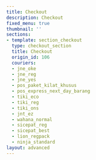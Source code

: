 ```yaml
---
title: Checkout
description: Checkout
fixed_menu: true
thumbnail: ''
sections:
- template: section_checkout
  type: checkout_section
  title: Checkout
  origin_id: 106
  couriers:
  - jne_oke
  - jne_reg
  - jne_yes
  - pos_paket_kilat_khusus
  - pos_express_next_day_barang
  - tiki_eco
  - tiki_reg
  - tiki_ons
  - jnt_ez
  - wahana_normal
  - sicepat_reg
  - sicepat_best
  - lion_regpack
  - ninja_standard
layout: advanced
---
```

